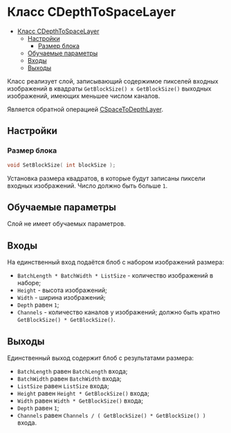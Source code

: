 # Класс CDepthToSpaceLayer

<!-- TOC -->

- [Класс CDepthToSpaceLayer](#класс-cdepthtospacelayer)
    - [Настройки](#настройки)
        - [Размер блока](#размер-блока)
    - [Обучаемые параметры](#обучаемые-параметры)
    - [Входы](#входы)
    - [Выходы](#выходы)

<!-- /TOC -->

Класс реализует слой, записывающий содержимое пикселей входных изображений в квадраты `GetBlockSize() x GetBlockSize()` выходных изображений, имеющих меньшее числом каналов.

Является обратной операцией [CSpaceToDepthLayer](SpaceToDepthLayer.md).

## Настройки

### Размер блока

```c++
void SetBlockSize( int blockSize );
```

Установка размера квадратов, в которые будут записаны пиксели входных изображений. Число должно быть больше `1`.

## Обучаемые параметры

Слой не имеет обучаемых параметров.

## Входы

На единственный вход подаётся блоб с набором изображений размера:

- `BatchLength * BatchWidth * ListSize` - количество изображений в наборе;
- `Height` - высота изображений;
- `Width` - ширина изображений;
- `Depth` равен `1`;
- `Channels` - количество каналов у изображений; должно быть кратно `GetBlockSize() * GetBlockSize()`.

## Выходы

Единственный выход содержит блоб с результатами размера:

- `BatchLength` равен `BatchLength` входа;
- `BatchWidth` равен `BatchWidth` входа;
- `ListSize` равен `ListSize` входа;
- `Height` равен `Height * GetBlockSize()` входа;
- `Width` равен `Width * GetBlockSize()` входа;
- `Depth` равен `1`;
- `Channels` равен `Channels / ( GetBlockSize() * GetBlockSize() )` входа.
